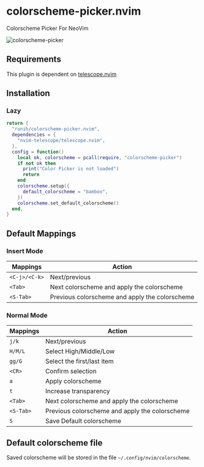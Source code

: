 # colorscheme-picker.nvim

Colorscheme Picker For NeoVim

![colorscheme-picker](https://github.com/runih/colorscheme-picker.nvim/assets/17590245/2a9a251a-0448-45a2-9ec2-d28b471e93ff)

## Requirements

This plugin is dependent on [telescope.nvim](https://github.com/nvim-telescope/telescope.nvim)

## Installation

### Lazy

```lua
return {
  "runih/colorscheme-picker.nvim",
  dependencies = {
    "nvim-telescope/telescope.nvim",
  },
  config = function()
    local ok, colorscheme = pcall(require, "colorscheme-picker")
    if not ok then
      print("Color Picker is not loaded")
      return
    end
    colorscheme.setup({
      default_colorscheme = "bamboo",
    })
    colorscheme.set_default_colorscheme()
  end,
}
```

## Default Mappings

### Insert Mode

| Mappings      | Action                                         |
| ------------- | ---------------------------------------------- |
| `<C-j>/<C-k>` | Next/previous                                  |
| `<Tab>`       | Next colorscheme and apply the colorscheme     |
| `<S-Tab>`     | Previous colorscheme and apply the colorscheme |

### Normal Mode

| Mappings  | Action                                         |
| --------- | ---------------------------------------------- |
| `j/k`     | Next/previous                                  |
| `H/M/L`   | Select High/Middle/Low                         |
| `gg/G`    | Select the first/last item                     |
| `<CR>`    | Confirm selection                              |
| `a`       | Apply colorscheme                              |
| `t`       | Increase transparency                          |
| `<Tab>`   | Next colorscheme and apply the colorscheme     |
| `<S-Tab>` | Previous colorscheme and apply the colorscheme |
| `S`       | Save Default colorscheme                       |

## Default colorscheme file

Saved colorscheme will be stored in the file `~/.config/nvim/colorscheme`.
